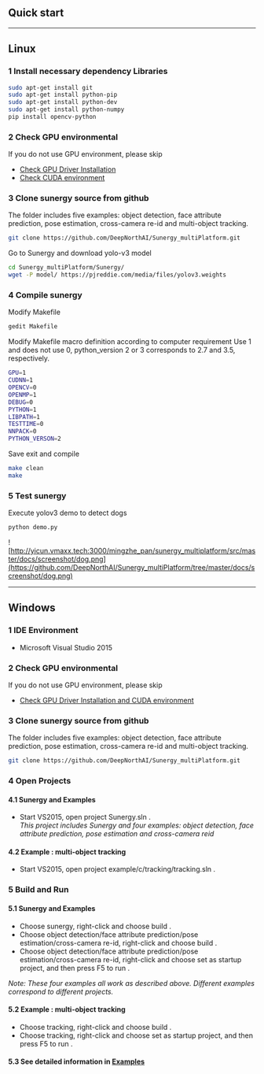 ## Quick start

-----

## Linux

### 1 Install necessary dependency Libraries
```bash
sudo apt-get install git
sudo apt-get install python-pip
sudo apt-get install python-dev
sudo apt-get install python-numpy
pip install opencv-python
```

### 2 Check GPU environmental

If you do not use GPU environment, please skip

* [Check GPU Driver Installation](gpu_driver.md)<br>
* [Check CUDA environment](cuda8.0&cudnnv6.md)<br>

### 3 Clone sunergy source from github
The folder includes five examples: object detection, face attribute prediction, pose estimation, cross-camera re-id and multi-object tracking.
```bash
git clone https://github.com/DeepNorthAI/Sunergy_multiPlatform.git
```


Go to Sunergy and download yolo-v3 model

```bash
cd Sunergy_multiPlatform/Sunergy/
wget -P model/ https://pjreddie.com/media/files/yolov3.weights
```

### 4 Compile sunergy
Modify Makefile
```bash
gedit Makefile
```

Modify Makefile macro definition according to computer requirement
Use 1 and does not use 0, python_version 2 or 3 corresponds to 2.7 and 3.5, respectively.
```bash
GPU=1
CUDNN=1
OPENCV=0
OPENMP=1
DEBUG=0
PYTHON=1
LIBPATH=1
TESTTIME=0
NNPACK=0
PYTHON_VERSON=2
```

Save exit and compile
```bash
make clean
make
```

### 5 Test sunergy

Execute yolov3 demo to detect dogs

```bash
python demo.py
```
![http://yicun.vmaxx.tech:3000/mingzhe_pan/sunergy_multiplatform/src/master/docs/screenshot/dog.png](https://github.com/DeepNorthAI/Sunergy_multiPlatform/tree/master/docs/screenshot/dog.png)

-----

## Windows

### 1 IDE Environment
* Microsoft Visual Studio 2015

### 2 Check GPU environmental

If you do not use GPU environment, please skip
* [Check GPU Driver Installation and CUDA environment](cuda-windows.md)


### 3  Clone sunergy source from github
The folder includes five examples: object detection, face attribute prediction, pose estimation, cross-camera re-id and multi-object tracking.
```bash
git clone https://github.com/DeepNorthAI/Sunergy_multiPlatform.git
```

### 4 Open Projects
#### 4.1 Sunergy and Examples
   * Start VS2015, open project Sunergy.sln .<br>
*This project includes Sunergy and four examples: object detection, face attribute prediction, pose estimation and cross-camera reid*

#### 4.2 Example : multi-object tracking
   * Start VS2015, open project example/c/tracking/tracking.sln .

### 5 Build and Run

#### 5.1 Sunergy and Examples
* Choose sunergy, right-click and choose build .
* Choose object detection/face attribute prediction/pose estimation/cross-camera re-id, right-click and choose build .
* Choose object detection/face attribute prediction/pose estimation/cross-camera re-id, right-click and choose set as startup project, and then press F5 to run .

*Note: These four examples all work as described above. Different examples correspond to different projects.*

#### 5.2 Example : multi-object tracking
* Choose tracking, right-click and choose build .
* Choose tracking, right-click and choose set as startup project, and then press F5 to run .

#### 5.3 See detailed information in [Examples](example.md) 
